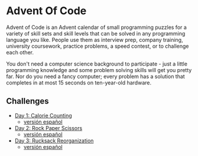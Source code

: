 # Advent Of Code

Advent of Code is an Advent calendar of small programming puzzles for a variety of skill sets and skill levels that can be solved in any programming language you like. People use them as interview prep, company training, university coursework, practice problems, a speed contest, or to challenge each other.

You don't need a computer science background to participate - just a little programming knowledge and some problem solving skills will get you pretty far. Nor do you need a fancy computer; every problem has a solution that completes in at most 15 seconds on ten-year-old hardware.

## Challenges

- [Day 1: Calorie Counting](./AOC-2022/Day1_Calorie_Counting/statement.md)
  - [versión español](./AOC-2022/Day1_Calorie_Counting/enunciado.md)
- [Day 2: Rock Paper Scissors](./AOC-2022/Day2_Rock_Paper_Scissors/statement.md)
  - [versión español](./AOC-2022/Day2_Rock_Paper_Scissors/enunciado.md)
- [Day 3: Rucksack Reorganization](./AOC-2022/Day3_Rucksack_Reorganization/statement.md)
  - [versión español](./AOC-2022/Day3_Rucksack_Reorganization/enunciado.md)